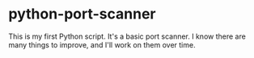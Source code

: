 # python-port-scanner
This is my first Python script. It's a basic port scanner. I know there are many things to improve, and I'll work on them over time.
